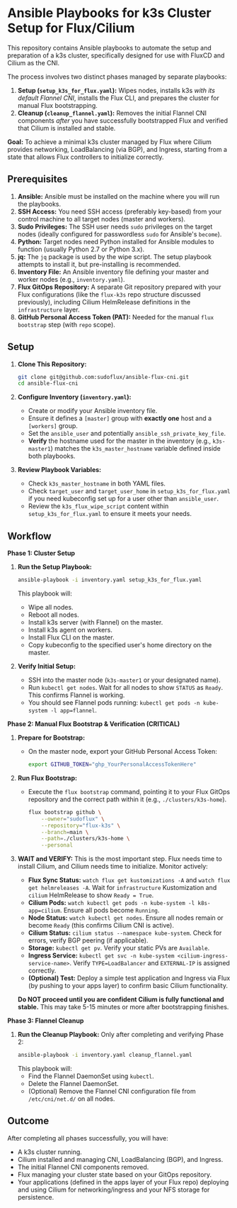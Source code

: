 # Ansible Playbooks for k3s Cluster Setup for Flux/Cilium

This repository contains Ansible playbooks to automate the setup and preparation of a k3s cluster, specifically designed for use with FluxCD and Cilium as the CNI.

The process involves two distinct phases managed by separate playbooks:

1.  **Setup (`setup_k3s_for_flux.yaml`):** Wipes nodes, installs k3s *with its default Flannel CNI*, installs the Flux CLI, and prepares the cluster for manual Flux bootstrapping.
2.  **Cleanup (`cleanup_flannel.yaml`):** Removes the initial Flannel CNI components *after* you have successfully bootstrapped Flux and verified that Cilium is installed and stable.

**Goal:** To achieve a minimal k3s cluster managed by Flux where Cilium provides networking, LoadBalancing (via BGP), and Ingress, starting from a state that allows Flux controllers to initialize correctly.

## Prerequisites

1.  **Ansible:** Ansible must be installed on the machine where you will run the playbooks.
2.  **SSH Access:** You need SSH access (preferably key-based) from your control machine to all target nodes (master and workers).
3.  **Sudo Privileges:** The SSH user needs `sudo` privileges on the target nodes (ideally configured for passwordless `sudo` for Ansible's `become`).
4.  **Python:** Target nodes need Python installed for Ansible modules to function (usually Python 2.7 or Python 3.x).
5.  **jq:** The `jq` package is used by the wipe script. The setup playbook attempts to install it, but pre-installing is recommended.
6.  **Inventory File:** An Ansible inventory file defining your master and worker nodes (e.g., `inventory.yaml`).
7.  **Flux GitOps Repository:** A separate Git repository prepared with your Flux configurations (like the `flux-k3s` repo structure discussed previously), including Cilium HelmRelease definitions in the `infrastructure` layer.
8.  **GitHub Personal Access Token (PAT):** Needed for the manual `flux bootstrap` step (with `repo` scope).

## Setup

1.  **Clone This Repository:**
    ```bash
    git clone git@github.com:sudoflux/ansible-flux-cni.git
    cd ansible-flux-cni
    ```

2.  **Configure Inventory (`inventory.yaml`):**
    *   Create or modify your Ansible inventory file.
    *   Ensure it defines a `[master]` group with **exactly one** host and a `[workers]` group.
    *   Set the `ansible_user` and potentially `ansible_ssh_private_key_file`.
    *   **Verify** the hostname used for the master in the inventory (e.g., `k3s-master1`) matches the `k3s_master_hostname` variable defined inside both playbooks.

3.  **Review Playbook Variables:**
    *   Check `k3s_master_hostname` in both YAML files.
    *   Check `target_user` and `target_user_home` in `setup_k3s_for_flux.yaml` if you need kubeconfig set up for a user other than `ansible_user`.
    *   Review the `k3s_flux_wipe_script` content within `setup_k3s_for_flux.yaml` to ensure it meets your needs.

## Workflow

**Phase 1: Cluster Setup**

1.  **Run the Setup Playbook:**
    ```bash
    ansible-playbook -i inventory.yaml setup_k3s_for_flux.yaml
    ```
    This playbook will:
    *   Wipe all nodes.
    *   Reboot all nodes.
    *   Install k3s server (with Flannel) on the master.
    *   Install k3s agent on workers.
    *   Install Flux CLI on the master.
    *   Copy kubeconfig to the specified user's home directory on the master.

2.  **Verify Initial Setup:**
    *   SSH into the master node (`k3s-master1` or your designated name).
    *   Run `kubectl get nodes`. Wait for all nodes to show `STATUS` as `Ready`. This confirms Flannel is working.
    *   You should see Flannel pods running: `kubectl get pods -n kube-system -l app=flannel`.

**Phase 2: Manual Flux Bootstrap & Verification (CRITICAL)**

1.  **Prepare for Bootstrap:**
    *   On the master node, export your GitHub Personal Access Token:
        ```bash
        export GITHUB_TOKEN="ghp_YourPersonalAccessTokenHere"
        ```

2.  **Run Flux Bootstrap:**
    *   Execute the `flux bootstrap` command, pointing it to your Flux GitOps repository and the correct path within it (e.g., `./clusters/k3s-home`).
        ```bash
        flux bootstrap github \
            --owner="sudoflux" \
            --repository="flux-k3s" \
            --branch=main \
            --path=./clusters/k3s-home \
            --personal
        ```

3.  **WAIT and VERIFY:** This is the most important step. Flux needs time to install Cilium, and Cilium needs time to initialize. Monitor actively:
    *   **Flux Sync Status:** `watch flux get kustomizations -A` and `watch flux get helmreleases -A`. Wait for `infrastructure` Kustomization and `cilium` HelmRelease to show `Ready = True`.
    *   **Cilium Pods:** `watch kubectl get pods -n kube-system -l k8s-app=cilium`. Ensure all pods become `Running`.
    *   **Node Status:** `watch kubectl get nodes`. Ensure all nodes remain or become `Ready` (this confirms Cilium CNI is active).
    *   **Cilium Status:** `cilium status --namespace kube-system`. Check for errors, verify BGP peering (if applicable).
    *   **Storage:** `kubectl get pv`. Verify your static PVs are `Available`.
    *   **Ingress Service:** `kubectl get svc -n kube-system <cilium-ingress-service-name>`. Verify `TYPE=LoadBalancer` and `EXTERNAL-IP` is assigned correctly.
    *   **(Optional) Test:** Deploy a simple test application and Ingress via Flux (by pushing to your apps layer) to confirm basic Cilium functionality.

    **Do NOT proceed until you are confident Cilium is fully functional and stable.** This may take 5-15 minutes or more after bootstrapping finishes.

**Phase 3: Flannel Cleanup**

1.  **Run the Cleanup Playbook:** Only after completing and verifying Phase 2:
    ```bash
    ansible-playbook -i inventory.yaml cleanup_flannel.yaml
    ```
    This playbook will:
    *   Find the Flannel DaemonSet using `kubectl`.
    *   Delete the Flannel DaemonSet.
    *   (Optional) Remove the Flannel CNI configuration file from `/etc/cni/net.d/` on all nodes.

## Outcome

After completing all phases successfully, you will have:

*   A k3s cluster running.
*   Cilium installed and managing CNI, LoadBalancing (BGP), and Ingress.
*   The initial Flannel CNI components removed.
*   Flux managing your cluster state based on your GitOps repository.
*   Your applications (defined in the apps layer of your Flux repo) deploying and using Cilium for networking/ingress and your NFS storage for persistence.
